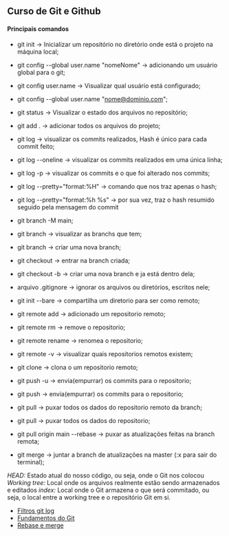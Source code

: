 ## Curso de Git e Github

#### Principais comandos

- git init -> Inicializar um repositório no diretório onde está o projeto na máquina local;

- git config --global user.name "nomeNome" -> adicionando um usuário global para o git;
- git config user.name -> Visualizar qual usuário está configurado;

- git config --global user.name "nome@dominio.com";

- git status -> Visualizar o estado dos arquivos no repositório;

- git add . -> adicionar todos os arquivos do projeto;

- git log -> visualizar os commits realizados, Hash é único para cada commit feito;
- git log --oneline -> visualizar os commits realizados em uma única linha;
- git log -p -> visualizar os commits e o que foi alterado nos commits;
- git log --pretty="format:%H" -> comando que nos traz apenas o hash;
- git log --pretty="format:%h %s" -> por sua vez, traz o hash resumido seguido pela mensagem do commit

- git branch -M main;
- git branch -> visualizar as branchs que tem;
- git branch <nome da branch> -> criar uma nova branch;
- git checkout <nome da branch> -> entrar na branch criada;
- git checkout -b <nome da branch> -> criar uma nova branch e ja está dentro dela;

- arquivo .gitignore -> ignorar os arquivos ou diretórios, escritos nele; 

- git init --bare -> compartilha um diretorio para ser como remoto;
- git remote add <nome> <url> -> adicionado um repositorio remoto;
- git remote rm <nome> -> remove o repositorio;
- git remote rename <nome> -> renomea o repositorio;
- git remote -v -> visualizar quais repositorios remotos existem;
- git clone <url> -> clona o um repositorio remoto;
- git push -u <nome> <branch> -> envia(empurrar) os commits para o repositorio;
- git push -> envia(empurrar) os commits para o repositorio;
- git pull <nome> <branch> -> puxar todos os dados do repositorio remoto da branch;
- git pull -> puxar todos os dados do repositorio;

- git pull origin main --rebase -> puxar as atualizações feitas na branch remota; 

- git merge <branch> -> juntar a branch de atualizações na master (:x para sair do terminal);



*HEAD:* Estado atual do nosso código, ou seja, onde o Git nos colocou
*Working tree:* Local onde os arquivos realmente estão sendo armazenados e editados
*index:* Local onde o Git armazena o que será commitado, ou seja, o local entre a working tree e o repositório Git em si.

- [Filtros git log](https://devhints.io/git-log)
- [Fundamentos do Git](https://git-scm.com/book/pt-br/v2/Fundamentos-de-Git-Gravando-Altera%C3%A7%C3%B5es-em-Seu-Reposit%C3%B3rio)
- [Rebase e merge](https://medium.com/datadriveninvestor/git-rebase-vs-merge-cc5199edd77c)
